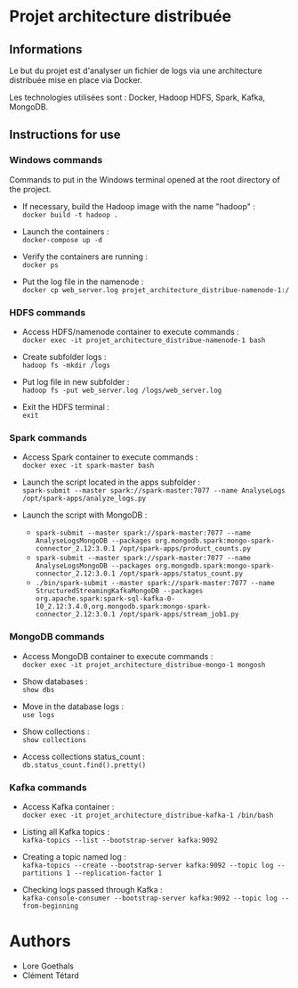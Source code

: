 
# Projet architecture distribuée

## Informations

Le but du projet est d'analyser un fichier de logs via une architecture distribuée mise en place via Docker.

Les technologies utilisées sont : Docker, Hadoop HDFS, Spark, Kafka, MongoDB.

## Instructions for use

### Windows commands

Commands to put in the Windows terminal opened at the root directory of the project.

* If necessary, build the Hadoop image with the name "hadoop" :<br>
`docker build -t hadoop .`

* Launch the containers :<br>
`docker-compose up -d`

* Verify the containers are running :<br>
`docker ps`

* Put the log file in the namenode :<br>
`docker cp web_server.log projet_architecture_distribue-namenode-1:/`

### HDFS commands

* Access HDFS/namenode container to execute commands :<br>
`docker exec -it projet_architecture_distribue-namenode-1 bash`

* Create subfolder logs :<br>
`hadoop fs -mkdir /logs`

* Put log file in new subfolder :<br>
`hadoop fs -put web_server.log /logs/web_server.log`

* Exit the HDFS terminal :<br>
`exit`

### Spark commands

* Access Spark container to execute commands :<br>
`docker exec -it spark-master bash`

* Launch the script located in the apps subfolder :<br>
`spark-submit --master spark://spark-master:7077 --name AnalyseLogs /opt/spark-apps/analyze_logs.py`

* Launch the script with MongoDB :
    * `spark-submit --master spark://spark-master:7077 --name AnalyseLogsMongoDB --packages org.mongodb.spark:mongo-spark-connector_2.12:3.0.1 /opt/spark-apps/product_counts.py`
    * `spark-submit --master spark://spark-master:7077 --name AnalyseLogsMongoDB --packages org.mongodb.spark:mongo-spark-connector_2.12:3.0.1 /opt/spark-apps/status_count.py`
    * `./bin/spark-submit --master spark://spark-master:7077 --name StructuredStreamingKafkaMongoDB --packages org.apache.spark:spark-sql-kafka-0-10_2.12:3.4.0,org.mongodb.spark:mongo-spark-connector_2.12:3.0.1 /opt/spark-apps/stream_job1.py`

### MongoDB commands

* Access MongoDB container to execute commands :<br>
`docker exec -it projet_architecture_distribue-mongo-1 mongosh`

* Show databases :<br>
`show dbs`

* Move in the database logs :<br>
`use logs`

* Show collections :<br>
`show collections`

* Access collections status_count :<br>
`db.status_count.find().pretty()`

### Kafka commands

* Access Kafka container :<br>
`docker exec -it projet_architecture_distribue-kafka-1 /bin/bash`

* Listing all Kafka topics :<br>
`kafka-topics --list --bootstrap-server kafka:9092`

* Creating a topic named log :<br>
` kafka-topics --create --bootstrap-server kafka:9092 --topic log --partitions 1 --replication-factor 1 `

* Checking logs passed through Kafka :<br>
`kafka-console-consumer --bootstrap-server kafka:9092 --topic log --from-beginning`

# Authors

* Lore Goethals
* Clément Tétard